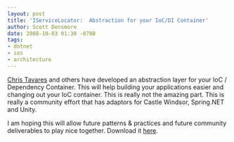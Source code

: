 ```yaml
---
layout: post
title: 'IServiceLocator:  Abstraction for your IoC/DI Container'
author: Scott Densmore
date: 2008-10-03 01:30 -0700
tags:
- dotnet
- ios
- architecture
---
```

[Chris Tavares](http://www.tavaresstudios.com/Blog/) and others have developed an abstraction layer for your IoC / Dependency Container. This will help building your applications easier and changing out your IoC container. This is really not the amazing part. This is really a community effort that has adaptors for Castle Windsor, Spring.NET and Unity.

I am hoping this will allow future patterns & practices and future community deliverables to play nice together. Download it [here](http://www.codeplex.com/CommonServiceLocator).
